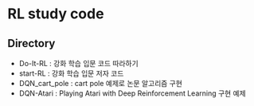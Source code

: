 # RL study code
## Directory
- Do-It-RL : 강화 학습 입문 코드 따라하기
- start-RL : 강화 학습 입문 저자 코드
- DQN_cart_pole : cart pole 예제로 논문 알고리즘 구현
- DQN-Atari : Playing Atari with Deep Reinforcement Learning 구현 예제